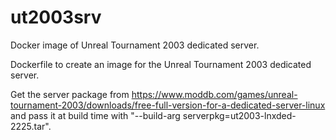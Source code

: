 # ut2003srv
Docker image of Unreal Tournament 2003 dedicated server.

Dockerfile to create an image for the Unreal Tournament 2003 dedicated server. 

Get the server package from https://www.moddb.com/games/unreal-tournament-2003/downloads/free-full-version-for-a-dedicated-server-linux and pass it at build time with "--build-arg serverpkg=ut2003-lnxded-2225.tar".
